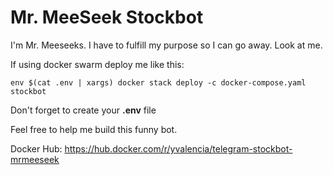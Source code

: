 # Mr. MeeSeek Stockbot

I'm Mr. Meeseeks. I have to fulfill my purpose so I can go away. Look at me.

If using docker swarm deploy me like this:
```
env $(cat .env | xargs) docker stack deploy -c docker-compose.yaml stockbot
```
Don't forget to create your **.env** file

Feel free to help me build this funny bot.

Docker Hub: https://hub.docker.com/r/yvalencia/telegram-stockbot-mrmeeseek
